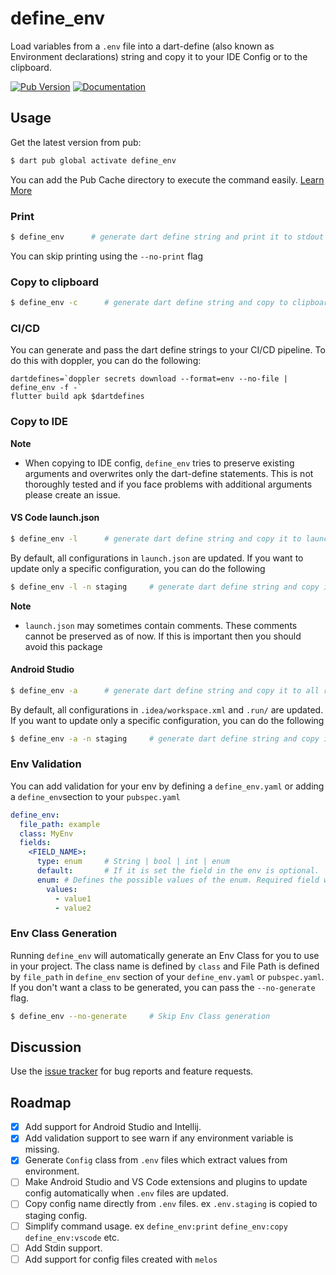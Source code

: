 define_env
======

Load variables from a `.env` file into a dart-define (also known as Environment declarations) string and copy it to your IDE Config or to the
clipboard.

[![Pub Version][pub-badge]][pub]
[![Documentation][dartdocs-badge]][dartdocs]

[pub-badge]: https://img.shields.io/pub/v/define_env.svg

[pub]: https://pub.dartlang.org/packages/define_env

[dartdocs-badge]: https://img.shields.io/badge/dartdocs-reference-blue.svg

[dartdocs]: https://www.dartdocs.org/documentation/define_env/latest

## Usage

Get the latest version from pub:

```sh
$ dart pub global activate define_env
```

You can add the Pub Cache directory to execute the command easily. 
[Learn More](https://dart.dev/tools/pub/cmd/pub-global#running-a-script-from-your-path)

### Print

```sh
$ define_env      # generate dart define string and print it to stdout
```

You can skip printing using the `--no-print` flag

### Copy to clipboard

```sh
$ define_env -c      # generate dart define string and copy to clipboard 
```

### CI/CD

You can generate and pass the dart define strings to your CI/CD pipeline.
To do this with doppler, you can do the following:

```shell
dartdefines=`doppler secrets download --format=env --no-file | define_env -f -`
flutter build apk $dartdefines
```

### Copy to IDE

**Note**

- When copying to IDE config, `define_env` tries to preserve existing arguments and overwrites only
  the dart-define statements. This is not thoroughly tested and if you face problems with additional
  arguments please create an issue.

#### VS Code launch.json

```sh
$ define_env -l      # generate dart define string and copy it to launch.json
```

By default, all configurations in `launch.json` are updated. If you want to update only a specific
configuration, you can do the following

```sh
$ define_env -l -n staging     # generate dart define string and copy it to "staging" configuration in launch.json
```

**Note**

- `launch.json` may sometimes contain comments. These comments cannot be preserved as of now. If
  this is important then you should avoid this package

#### Android Studio

```sh
$ define_env -a      # generate dart define string and copy it to all run configs
```

By default, all configurations in `.idea/workspace.xml` and `.run/` are updated. If you want to
update only a specific configuration, you can do the following

```sh
$ define_env -a -n staging     # generate dart define string and copy it to "staging" configuration only
```

### Env Validation

You can add validation for your env by defining a `define_env.yaml` or adding a `define_env`section
to your `pubspec.yaml`

```yaml
define_env:
  file_path: example
  class: MyEnv
  fields:
    <FIELD_NAME>:
      type: enum     # String | bool | int | enum
      default:       # If it is set the field in the env is optional.
      enum: # Defines the possible values of the enum. Required field when the type is enum.
        values:
          - value1
          - value2
```

### Env Class Generation

Running `define_env` will automatically generate an Env Class for you to use in your project. The
class name is defined by `class` and File Path is defined by `file_path` in `define_env` section of
your `define_env.yaml` or `pubspec.yaml`. If you don't want a class to be generated, you can pass
the `--no-generate` flag.

```sh
$ define_env --no-generate     # Skip Env Class generation
```

## Discussion

Use the [issue tracker][tracker] for bug reports and feature requests.

[tracker]: https://github.com/ibrahim-mubarak/define_env/issues

## Roadmap

- [x] Add support for Android Studio and Intellij.
- [x] Add validation support to see warn if any environment variable is missing.
- [x] Generate `Config` class from `.env` files which extract values from environment.
- [ ] Make Android Studio and VS Code extensions and plugins to update config automatically
  when `.env` files are updated.
- [ ] Copy config name directly from `.env` files. ex `.env.staging` is copied to staging config.
- [ ] Simplify command usage. ex `define_env:print` `define_env:copy` `define_env:vscode` etc.
- [ ] Add Stdin support.
- [ ] Add support for config files created with `melos`